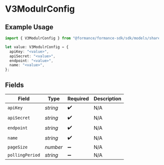 # V3ModulrConfig

## Example Usage

```typescript
import { V3ModulrConfig } from "@formance/formance-sdk/sdk/models/shared";

let value: V3ModulrConfig = {
  apiKey: "<value>",
  apiSecret: "<value>",
  endpoint: "<value>",
  name: "<value>",
};
```

## Fields

| Field              | Type               | Required           | Description        |
| ------------------ | ------------------ | ------------------ | ------------------ |
| `apiKey`           | *string*           | :heavy_check_mark: | N/A                |
| `apiSecret`        | *string*           | :heavy_check_mark: | N/A                |
| `endpoint`         | *string*           | :heavy_check_mark: | N/A                |
| `name`             | *string*           | :heavy_check_mark: | N/A                |
| `pageSize`         | *number*           | :heavy_minus_sign: | N/A                |
| `pollingPeriod`    | *string*           | :heavy_minus_sign: | N/A                |